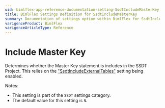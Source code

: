 ```yaml
---
uid: bimlflex-app-reference-documentation-setting-SsdtIncludeMasterKey
title: BimlFlex Settings Definition for SsdtIncludeMasterKey
summary: Documentation of settings option within BimlFlex for SsdtIncludeMasterKey
varigenceProduct: BimlFlex
varigenceArticleType: Reference
---
```


# Include Master Key

Determines whether the Master Key statement is includes in the SSDT Project. This relies on the ["SsdtIncludeExternalTables"](xref:bimlflex-app-reference-documentation-setting-SsdtIncludeExternalTables) setting being enabled.

Notes:

* This setting is part of the `SSDT` settings category.
* The default value for this setting is `N`.
